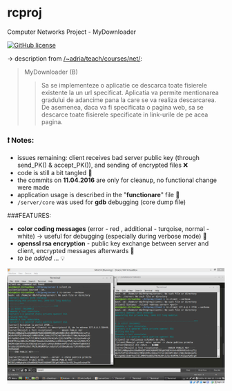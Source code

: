 # rcproj
Computer Networks Project - MyDownloader

[![GitHub license](http://img.shields.io/badge/license-GPLv3-blue.svg)](https://github.com/xR86/rcproj)
  
-> description from [/~adria/teach/courses/net/](http://profs.info.uaic.ro/~adria/teach/courses/net/ProiecteNet2015.php):
> MyDownloader (B)
>> Sa se implementeze o aplicatie ce descarca toate fisierele existente la un url specificat. Aplicatia va permite mentionarea gradului de adancime pana la care se va realiza descarcarea. De asemenea, daca va fi specificata o pagina web, sa se descarce toate fisierele specificate in link-urile de pe acea pagina.

### :exclamation: Notes:
+ issues remaining: client receives bad server public key (through send_PK() & accept_PK()), and sending of encrypted files :x:
+ code is still a bit tangled :spaghetti:
+ the commits on __11.04.2016__ are only for cleanup, no functional change were made
+ application usage is described in the "**functionare**" file :paperclip:
+ `/server/core` was used for **gdb** debugging (core dump file)

###FEATURES:
- **color coding messages** (error - red , additional - turqoise, normal - white) -> useful for debugging (especially during verbose mode) :ledger:
- **openssl rsa encryption** - public key exchange between server and client, encrypted messages afterwards :closed_lock_with_key:
- *to be added* ... :bulb:

![Demo screenshot](/screenshot-rc.png?raw=true "during execution")
